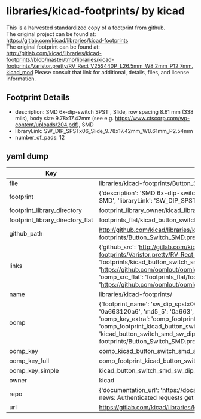 # libraries/kicad-footprints/ by kicad  
This is a harvested standardized copy of a footprint from github.  
The original project can be found at:  
https://gitlab.com/kicad/libraries/kicad-footprints  
The original footprint can be found at:
http://gitlab.com/kicad/libraries/kicad-footprints//blob/master/tmp/libraries/kicad-footprints/Varistor.pretty/RV_Rect_V25S440P_L26.5mm_W8.2mm_P12.7mm.kicad_mod
Please consult that link for additional, details, files, and license information.  
## Footprint Details
* description: SMD 6x-dip-switch SPST , Slide, row spacing 8.61 mm (338 mils), body size 9.78x17.42mm (see e.g. https://www.ctscorp.com/wp-content/uploads/204.pdf), SMD  
* libraryLink: SW_DIP_SPSTx06_Slide_9.78x17.42mm_W8.61mm_P2.54mm  
* number_of_pads: 12  
## yaml dump  
| Key | Value |  
| --- | --- |  
| file | libraries/kicad-footprints/Button_Switch_SMD.pretty/SW_DIP_SPSTx06_Slide_9.78x17.42mm_W8.61mm_P2.54mm.kicad_mod |  
| footprint | {'description': 'SMD 6x-dip-switch SPST , Slide, row spacing 8.61 mm (338 mils), body size 9.78x17.42mm (see e.g. https://www.ctscorp.com/wp-content/uploads/204.pdf), SMD', 'libraryLink': 'SW_DIP_SPSTx06_Slide_9.78x17.42mm_W8.61mm_P2.54mm', 'number_of_pads': 12} |  
| footprint_library_directory | footprint_library_owner/kicad_libraries/kicad-footprints/ |  
| footprint_library_directory_flat | footprints_flat/kicad_button_switch_smd_sw_dip_spstx06_slide_9_78x17_42mm_w8_61mm_p2_54mm/working |  
| github_path | http://github.com/kicad/libraries/kicad-footprints//blob/master/tmp/libraries/kicad-footprints/Button_Switch_SMD.pretty/SW_DIP_SPSTx06_Slide_9.78x17.42mm_W8.61mm_P2.54mm.kicad_mod |  
| links | {'github_src': 'http://gitlab.com/kicad/libraries/kicad-footprints//blob/master/tmp/libraries/kicad-footprints/Varistor.pretty/RV_Rect_V25S440P_L26.5mm_W8.2mm_P12.7mm.kicad_mod', 'github_src_repo': 'https://gitlab.com/kicad/libraries/kicad-footprints', 'oomp_bot': 'footprints/kicad_button_switch_smd_sw_dip_spstx06_slide_9_78x17_42mm_w8_61mm_p2_54mm/working', 'oomp_bot_github': 'https://github.com/oomlout/oomlout_oomp_footprint_bot/tree/main/footprints/kicad_button_switch_smd_sw_dip_spstx06_slide_9_78x17_42mm_w8_61mm_p2_54mm/working', 'oomp_src_flat': 'footprints_flat/footprints_flat/kicad_button_switch_smd_sw_dip_spstx06_slide_9_78x17_42mm_w8_61mm_p2_54mm/working', 'oomp_src_flat_github': 'https://github.com/oomlout/oomlout_oomp_footprint_src/tree/main/footprints_flat/kicad_button_switch_smd_sw_dip_spstx06_slide_9_78x17_42mm_w8_61mm_p2_54mm/working'} |  
| name | libraries/kicad-footprints/ |  
| oomp | {'footprint_name': 'sw_dip_spstx06_slide_9_78x17_42mm_w8_61mm_p2_54mm', 'library_name': 'button_switch_smd', 'md5': '0a663120a6a91df55935bddf7c1c2b53', 'md5_10': '0a663120a6', 'md5_5': '0a663', 'md5_6': '0a6631', 'oomp_key': 'oomp_kicad_button_switch_smd_sw_dip_spstx06_slide_9_78x17_42mm_w8_61mm_p2_54mm', 'oomp_key_extra': 'oomp_footprint_kicad_button_switch_smd_sw_dip_spstx06_slide_9_78x17_42mm_w8_61mm_p2_54mm', 'oomp_key_full': 'oomp_footprint_kicad_button_switch_smd_sw_dip_spstx06_slide_9_78x17_42mm_w8_61mm_p2_54mm_0a6631', 'oomp_key_simple': 'kicad_button_switch_smd_sw_dip_spstx06_slide_9_78x17_42mm_w8_61mm_p2_54mm', 'original_filename': 'libraries/kicad-footprints/Button_Switch_SMD.pretty/SW_DIP_SPSTx06_Slide_9.78x17.42mm_W8.61mm_P2.54mm.kicad_mod', 'owner_name': 'kicad'} |  
| oomp_key | oomp_kicad_button_switch_smd_sw_dip_spstx06_slide_9_78x17_42mm_w8_61mm_p2_54mm |  
| oomp_key_full | oomp_footprint_kicad_button_switch_smd_sw_dip_spstx06_slide_9_78x17_42mm_w8_61mm_p2_54mm |  
| oomp_key_simple | kicad_button_switch_smd_sw_dip_spstx06_slide_9_78x17_42mm_w8_61mm_p2_54mm |  
| owner | kicad |  
| repo | {'documentation_url': 'https://docs.github.com/rest/overview/resources-in-the-rest-api#rate-limiting', 'message': "API rate limit exceeded for 84.66.173.59. (But here's the good news: Authenticated requests get a higher rate limit. Check out the documentation for more details.)"} |  
| url | https://gitlab.com/kicad/libraries/kicad-footprints |  


